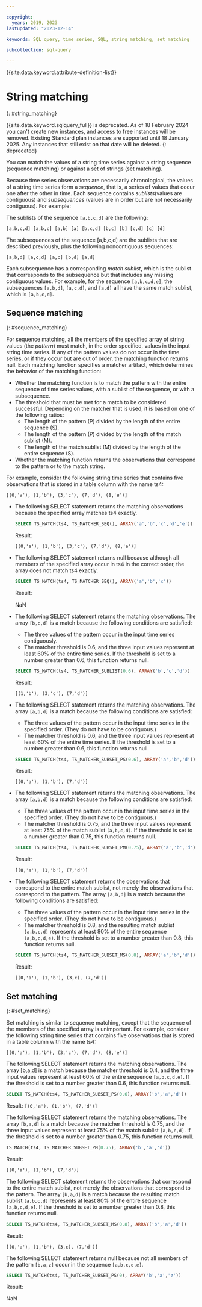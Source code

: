 ```yaml
---

copyright:
  years: 2019, 2023
lastupdated: "2023-12-14"

keywords: SQL query, time series, SQL, string matching, set matching

subcollection: sql-query

---
```


{{site.data.keyword.attribute-definition-list}}

# String matching
{: #string_matching}

{{site.data.keyword.sqlquery_full}} is deprecated. As of 18 February 2024 you can't create new instances, and access to free instances will be removed. Existing Standard plan instances are supported until 18 January 2025. Any instances that still exist on that date will be deleted.
{: deprecated}

You can match the values of a string time series against a string sequence (sequence matching) or against a set of strings (set matching).

Because time series observations are necessarily chronological, the values of a string time series form a *sequence*, that is, a series of values that occur one after the other in time. Each sequence contains *sublists*(values are contiguous) and *subsequences* (values are in order but are not necessarily contiguous). For example:  

The sublists of the sequence `[a,b,c,d]` are the following:  

`[a,b,c,d] [a,b,c] [a,b] [a] [b,c,d] [b,c] [b] [c,d] [c] [d]`  

The subsequences of the sequence [a,b,c,d] are the sublists that are described previously, plus the following noncontiguous sequences:  

`[a,b,d] [a,c,d] [a,c] [b,d] [a,d]`  

Each subsequence has a corresponding *match sublist*, which is the sublist that corresponds to the subsequence but that includes any missing contiguous values. For example, for the sequence `[a,b,c,d,e]`, the subsequences `[a,b,d]`, `[a,c,d]`, and `[a,d]` all have the same match sublist, which is `[a,b,c,d]`.

## Sequence matching
{: #sequence_matching}

For sequence matching, all the members of the specified array of string values (the *pattern*) must match, in the order specified, values in the input string time series. If any of the pattern values do not occur in the time series, or if they occur but are out of order, the matching function returns null. Each matching function specifies a matcher artifact, which determines the behavior of the matching function:  

-   Whether the matching function is to match the pattern with the entire sequence of time series values, with a sublist of the sequence, or with a subsequence.  
-   The threshold that must be met for a match to be considered successful. Depending on the matcher that is used, it is based on one of the following ratios:  
    - The length of the pattern (P) divided by the length of the entire sequence (S).
    - The length of the pattern (P) divided by the length of the match sublist (M).
    - The length of the match sublist (M) divided by the length of the entire sequence (S).
-   Whether the matching function returns the observations that correspond to the pattern or to the match string.  

For example, consider the following string time series that contains five observations that is stored in a table column with the name ts4:  

`[(0,'a'), (1,'b'), (3,'c'), (7,'d'), (8,'e')]`  

-   The following SELECT statement returns the matching observations because the specified array matches ts4 exactly.  

    ```sql
    SELECT TS_MATCH(ts4, TS_MATCHER_SEQ(), ARRAY('a','b','c','d','e'))
    ```

    Result:  

    `[(0,'a'), (1,'b'), (3,'c'), (7,'d'), (8,'e')]`  

-   The following SELECT statement returns null because although all members of the specified array occur in ts4 in the correct order, the array does not match ts4 exactly.  

    ```sql
    SELECT TS_MATCH(ts4, TS_MATCHER_SEQ(), ARRAY('a','b','c'))
    ```

    Result:  

    NaN  

-   The following SELECT statement returns the matching observations. The array `[b,c,d]` is a match because the following conditions are satisfied:  
    -   The three values of the pattern occur in the input time series contiguously.
    -   The matcher threshold is 0.6, and the three input values represent at least 60% of the entire time series. If the threshold is set to a number greater than 0.6, this function returns null.  
    
    ```sql
    SELECT TS_MATCH(ts4, TS_MATCHER_SUBLIST(0.6), ARRAY('b','c','d'))
    ```

    Result:  

    `[(1,'b'), (3,'c'), (7,'d')]`  

-   The following SELECT statement returns the matching observations. The array `[a,b,d]` is a match because the following conditions are satisfied:  
    -   The three values of the pattern occur in the input time series in the specified order. (They do not have to be contiguous.)
    -   The matcher threshold is 0.6, and the three input values represent at least 60% of the entire time series. If the threshold is set to a number greater than 0.6, this function returns null.  
    
    ```sql
    SELECT TS_MATCH(ts4, TS_MATCHER_SUBSET_PS(0.6), ARRAY('a','b','d'))
    ```

    Result:  

    `[(0,'a'), (1,'b'), (7,'d')]`  

-   The following SELECT statement returns the matching observations. The array `[a,b,d]` is a match because the following conditions are satisfied:  
    -   The three values of the pattern occur in the input time series in the specified order. (They do not have to be contiguous.)
    -   The matcher threshold is 0.75, and the three input values represent at least 75% of the match sublist `(a,b,c,d)`. If the threshold is set to a number greater than 0.75, this function returns null.  
    
    ```sql
    SELECT TS_MATCH(ts4, TS_MATCHER_SUBSET_PM(0.75), ARRAY('a','b','d'))
    ```

    Result:  

    `[(0,'a'), (1,'b'), (7,'d')]`  

-   The following SELECT statement returns the observations that correspond to the entire match sublist, not merely the observations that correspond to the pattern. The array `[a,b,d]` is a match because the following conditions are satisfied:  
    -   The three values of the pattern occur in the input time series in the specified order. (They do not have to be contiguous.)
    -   The matcher threshold is 0.8, and the resulting match sublist `[a.b.c.d]` represents at least 80% of the entire sequence `(a,b,c,d,e)`. If the threshold is set to a number greater than 0.8, this function returns null.  
    
    ```sql
    SELECT TS_MATCH(ts4, TS_MATCHER_SUBSET_MS(0.8), ARRAY('a','b','d'))
    ```

    Result:  

    `[(0,'a'), (1,'b'), (3,c), (7,'d')]`

## Set matching
{: #set_matching}

Set matching is similar to sequence matching, except that the sequence of the members of the specified array is unimportant. For example, consider the following string time series that contains five observations that is stored in a table column with the name ts4:  

`[(0,'a'), (1,'b'), (3,'c'), (7,'d'), (8,'e')]`  

The following SELECT statement returns the matching observations. The array [b,a,d] is a match because the matcher threshold is 0.4, and the three input values represent at least 60% of the entire sequence `[a,b,c,d,e]`. If the threshold is set to a number greater than 0.6, this function returns null.

```sql
SELECT TS_MATCH(ts4, TS_MATCHER_SUBSET_PS(0.6), ARRAY('b','a','d'))
```

Result:
`[(0,'a'), (1,'b'), (7,'d')]`  

The following SELECT statement returns the matching observations. The array `[b,a,d]` is a match because the matcher threshold is 0.75, and the three input values represent at least 75% of the match sublist `[a,b,c,d]`. If the threshold is set to a number greater than 0.75, this function returns null.  

```sql
TS_MATCH(ts4, TS_MATCHER_SUBSET_PM(0.75), ARRAY('b','a','d'))
```

Result:  

`[(0,'a'), (1,'b'), (7,'d')]`  

The following SELECT statement returns the observations that correspond to the entire match sublist, not merely the observations that correspond to the pattern. The array `[b,a,d]` is a match because the resulting match sublist `[a,b,c,d]` represents at least 80% of the entire sequence `[a,b,c,d,e]`. If the threshold is set to a number greater than 0.8, this function returns null.  

```sql
SELECT TS_MATCH(ts4, TS_MATCHER_SUBSET_MS(0.8), ARRAY('b','a','d'))
```

Result:  

`[(0,'a'), (1,'b'), (3,c), (7,'d')]`  

The following SELECT statement returns null because not all members of the pattern `[b,a,z]` occur in the sequence `[a,b,c,d,e]`.  

```sql
SELECT TS_MATCH(ts4, TS_MATCHER_SUBSET_PS(0), ARRAY('b','a','z'))
```

Result:  

NaN
